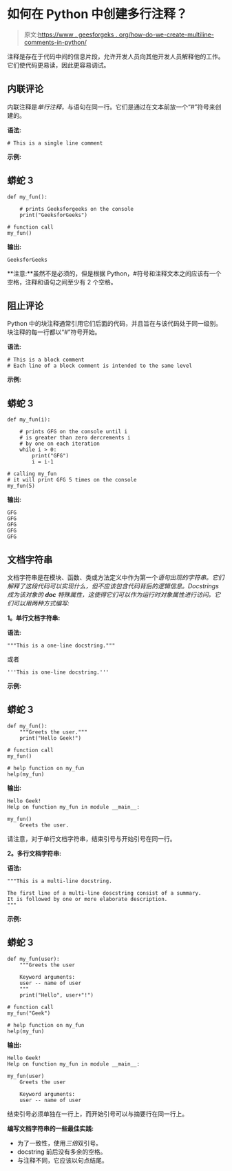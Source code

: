 # 如何在 Python 中创建多行注释？

> 原文:[https://www . geesforgeks . org/how-do-we-create-multiline-comments-in-python/](https://www.geeksforgeeks.org/how-do-we-create-multiline-comments-in-python/)

注释是存在于代码中间的信息片段，允许开发人员向其他开发人员解释他的工作。它们使代码更易读，因此更容易调试。

## **内联评论**

内联注释是*单行注释*，与语句在同一行。它们是通过在文本前放一个“#”符号来创建的。

**语法:**

```
# This is a single line comment
```

**示例:**

## 蟒蛇 3

```
def my_fun():

    # prints Geeksforgeeks on the console
    print("GeeksforGeeks")

# function call
my_fun()
```

**输出:**

```
GeeksforGeeks
```

**注意:**虽然不是必须的，但是根据 Python，#符号和注释文本之间应该有一个空格，注释和语句之间至少有 2 个空格。

## **阻止评论**

Python 中的块注释通常引用它们后面的代码，并且旨在与该代码处于同一级别。块注释的每一行都以“#”符号开始。

**语法:**

```
# This is a block comment 
# Each line of a block comment is intended to the same level
```

**示例:**

## 蟒蛇 3

```
def my_fun(i):

    # prints GFG on the console until i
    # is greater than zero dercrements i
    # by one on each iteration
    while i > 0:
        print("GFG")
        i = i-1

# calling my_fun
# it will print GFG 5 times on the console
my_fun(5)
```

**输出:**

```
GFG
GFG
GFG
GFG
GFG
```

## **文档字符串**

文档字符串是在模块、函数、类或方法定义中作为第一个*语句出现的字符串。它们解释了这段代码可以实现什么，但不应该包含代码背后的逻辑信息。Docstrings 成为该对象的 __doc__ 特殊属性，这使得它们可以作为运行时对象属性进行访问。它们可以用两种方式编写:*

**1。单行文档字符串:**

**语法:**

```
"""This is a one-line docstring."""
```

或者

```
'''This is one-line docstring.'''
```

**示例:**

## 蟒蛇 3

```
def my_fun():
    """Greets the user."""
    print("Hello Geek!")

# function call
my_fun()

# help function on my_fun
help(my_fun)
```

**输出:**

```
Hello Geek!
Help on function my_fun in module __main__:

my_fun()
    Greets the user.
```

请注意，对于单行文档字符串，结束引号与开始引号在同一行。

**2。多行文档字符串:**

**语法:**

```
"""This is a multi-line docstring.

The first line of a multi-line doscstring consist of a summary.
It is followed by one or more elaborate description.
"""
```

**示例:**

## 蟒蛇 3

```
def my_fun(user):
    """Greets the user

    Keyword arguments:
    user -- name of user
    """
    print("Hello", user+"!")

# function call
my_fun("Geek")

# help function on my_fun
help(my_fun)
```

**输出:**

```
Hello Geek!
Help on function my_fun in module __main__:

my_fun(user)
    Greets the user

    Keyword arguments:
    user -- name of user
```

结束引号必须单独在一行上，而开始引号可以与摘要行在同一行上。

**编写文档字符串的一些最佳实践:**

*   为了一致性，使用*三倍*双引号。
*   docstring 前后没有多余的空格。
*   与注释不同，它应该以句点结尾。